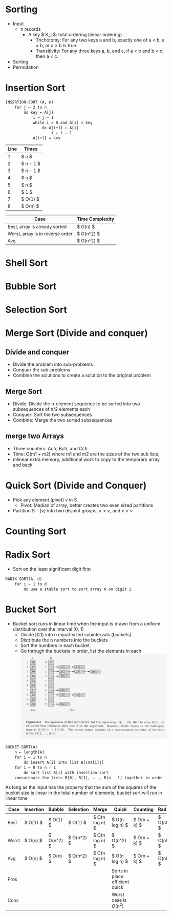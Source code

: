 # Sorting
- Input
    - n records
        - A key $ K_i $: total ordering (linear ordering)
            - Trichotomy: For any two keys a and b, exactly one of a  < b, a = b, or a  > b is true.
            - Transitivity: For any three keys a, b, and c, if a  < b and  b  < c, then a  < c.
- Sorting
- Permutation
  

# Insertion Sort
```
INSERTION-SORT (A, n)
    for j ← 2 to n
        do key ← A[j]
            i ← j – 1
            while i > 0 and A[i] > key
                do A[i+1] ← A[i]
                    i ← i – 1
            A[i+1] = key
```
|Line|Times|
|---|---|
|1|$ n $|
|2|$ n - 1 $|
|3|$ n - 1 $|
|4|$ n $|
|5|$ n $|
|6|$ 1 $|
|7|$ O(1) $|
|8|$ O(n) $|

|Case|Time Complexity|
|---|---|
|Best, array is already sorted|$ O(n) $|
|Worst, array is in reverse order|$ O(n^2) $|
|Avg |$ O(n^2) $|

# Shell Sort
# Bubble Sort

# Selection Sort
# Merge Sort (Divide and conquer)
## Divide and conquer
- Divide the problem into sub-problems
- Conquer the sub-problems
- Combine the solutions to create a solution to the original problem
## Merge Sort
- Divide: Divide the n-element sequence to be sorted into two subsequences of n/2 elements each
- Conquer: Sort the two subsequences
- Combine: Merge the two sorted subsequences
## merge two Arrays
- Three counters: Actr, Bctr, and Cctr
- Time: O(m1 + m2) where m1 and m2 are the sizes of the two sub lists.
- mlinear extra memory, additional work to copy to the temporary array and back

# Quick Sort (Divide and Conquer)
- Pick any element (pivot) v in S
    - Pivot: Median of array, better creates two even sized partitions
- Partition S – {v} into two disjoint groups, $x < v$, and $x > v$


# Counting Sort
# Radix Sort
- Sort on the least significant digit first
```
RADIX-SORT(A, d)
    for i ← 1 to d
        do use a stable sort to sort array A on digit i
```

# Bucket Sort
- Bucket sort runs in linear time when the input is drawn from a uniform distribution over the interval [0, 1)
    - Divide [0,1) into n equal-sized subintervals (buckets)
    - Distribute the n numbers into the buckets
    - Sort the numbers in each bucket
    - Go through the buckets in order, list the elements in each
![alt text](image.png)
```
BUCKET-SORT(A)
    n ← length[A]
    for i ← 1 to n
        do insert A[i] into list B[⌊nA[i]⌋]
    for i ← 0 to n - 1
        do sort list B[i] with insertion sort
    concatenate the lists B[0], B[1], ..., B[n - 1] together in order
```
As long as the input has the property that the sum of the squares of the bucket size is linear in the total number of elements, bucket sort will run in linear time

| Case | Insertion | Bubble | Selection | Merge | Quick | Counting | Radix | Bucket |
|------|-----------|--------|-----------|-------|-------|----------|-------|--------|
| Best |$ O(1) $| $ O(1) $| $ O(1) $| $ O(n log n) $| $ O(n log n) $| $ O(n + k) $| $ O(nk) $| $ O(n + k) $|
| Worst| $ O(n) $| $ O(n^2) $| $ O(n^2) $| $ O(n log n) $| $ O(n^2) $| $ O(n + k) $| $ O(nk) $| $ O(n^2) $|
| Avg  | $ O(n) $| $ O(n) $| $ O(n^2) $| $ O(n log n) $| $ O(n log n) $| $ O(n + k) $| $ O(nk) $| $ O(n) $|
|Pros|||||Sorts in place efficient quick||||
|Cons|||||Worst case is $O(n^2)$||||